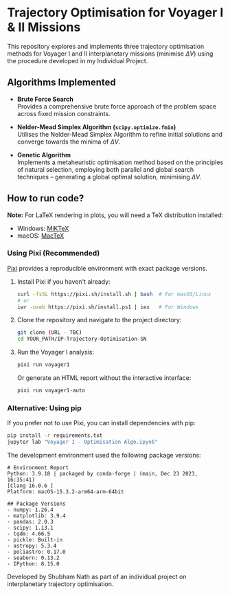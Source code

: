# Trajectory Optimisation for Voyager I & II Missions

This repository explores and implements three trajectory optimisation methods for Voyager I and II interplanetary missions (minimise $\Delta V$) using the procedure developed in my Individual Project.

## Algorithms Implemented

- **Brute Force Search**  
  Provides a comprehensive brute force approach of the problem space across fixed mission constraints.

- **Nelder-Mead Simplex Algorithm (`scipy.optimize.fmin`)**  
  Utilises the Nelder-Mead Simplex Algorithm to refine initial solutions and converge towards the minima of $\Delta V$.

- **Genetic Algorithm**  
  Implements a metaheuristic optimisation method based on the principles of
natural selection, employing both parallel and global search techniques – generating a global optimal solution, minimising $\Delta V$.

## How to run code?

**Note:** For LaTeX rendering in plots, you will need a TeX distribution installed:
- Windows: [MiKTeX](https://miktex.org/download)
- macOS: [MacTeX](https://tug.org/mactex/)

### Using Pixi (Recommended)
[Pixi](https://pixi.sh) provides a reproducible environment with exact package versions.

1. Install Pixi if you haven't already:
   ```bash
   curl -fsSL https://pixi.sh/install.sh | bash  # For macOS/Linux
   # or
   iwr -useb https://pixi.sh/install.ps1 | iex   # For Windows
   ```

2. Clone the repository and navigate to the project directory:
   ```bash
   git clone (URL - TBC)
   cd YOUR_PATH/IP-Trajectory-Optimisation-SN
   ```

3. Run the Voyager I analysis:
   ```bash
   pixi run voyager1
   ```

   Or generate an HTML report without the interactive interface:
   ```bash
   pixi run voyager1-auto
   ```

### Alternative: Using pip
If you prefer not to use Pixi, you can install dependencies with pip:
```bash
pip install -r requirements.txt
jupyter lab "Voyager I - Optimisation Algo.ipynb"
```

The development environment used the following package versions:
```
# Environment Report
Python: 3.9.18 | packaged by conda-forge | (main, Dec 23 2023, 16:35:41) 
[Clang 16.0.6 ]
Platform: macOS-15.3.2-arm64-arm-64bit

## Package Versions
- numpy: 1.26.4
- matplotlib: 3.9.4
- pandas: 2.0.3
- scipy: 1.13.1
- tqdm: 4.66.5
- pickle: Built-in
- astropy: 5.3.4
- poliastro: 0.17.0
- seaborn: 0.13.2
- IPython: 8.15.0
```

Developed by Shubham Nath as part of an individual project on interplanetary trajectory optimisation.
